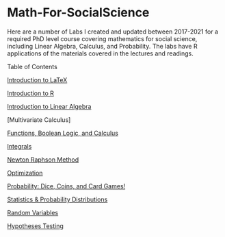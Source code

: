 # Math-For-SocialScience

Here are a number of Labs I created and updated between 2017-2021 for a required PhD level course covering mathematics for social science, including Linear Algebra, Calculus, and Probability. The labs have R applications of the materials covered in the lectures and readings. 

Table of Contents

[Introduction to LaTeX](https://github.com/ConstanzaSchibber/Math-For-SocialScience/blob/main/Lab%2001%20-%20LaTeX/Lab1_LaTeX_example.pdf)

[Introduction to R](https://github.com/ConstanzaSchibber/Math-For-SocialScience/blob/main/Lab%2002%20-%20Intro%20to%20R/02Lab_PLS801.md)

[Introduction to Linear Algebra](https://github.com/ConstanzaSchibber/Math-For-SocialScience/blob/main/Lab%2003%20-%20Matrices%20and%20Vectors/Lab3_Intro_Matrices.md)

[Multivariate Calculus]

[Functions, Boolean Logic, and Calculus](https://github.com/ConstanzaSchibber/Math-For-SocialScience/blob/main/Lab%2005%20-%20Calculus/Lab5.md)

[Integrals](https://github.com/ConstanzaSchibber/Math-For-SocialScience/blob/main/Lab%2005%20-%20Calculus/Lecture_IntegralsinR.md)

[Newton Raphson Method](https://github.com/ConstanzaSchibber/Math-For-SocialScience/blob/main/Lab%2006%20-%20Newton%20Raphson%20Method/Lab6-MultivariateCalculus.md)

[Optimization](https://github.com/ConstanzaSchibber/Math-For-SocialScience/blob/main/Lab%2007%20-%20Optimization/Lab7_optimization.md)

[Probability: Dice, Coins, and Card Games!](https://github.com/ConstanzaSchibber/Math-For-SocialScience/blob/main/Lab%2008%20-%20Probability/Lab8_Probability_answerkey.md)

[Statistics & Probability Distributions](https://github.com/ConstanzaSchibber/Math-For-SocialScience/blob/main/Lab%2009%20-%20Probability%20Distributions%20%26%20Random%20Variables/Lab9_probability_distributions.md)

[Random Variables](https://github.com/ConstanzaSchibber/Math-For-SocialScience/blob/main/Lab%2010%20-%20Random%20Variables%20/Lab10---Random-Variables.md)

[Hypotheses Testing](https://github.com/ConstanzaSchibber/Math-For-SocialScience/blob/main/Lab%2011%20-%20Hypothesis%20Testing%20/Lab11_hypothesis_testing.md)


